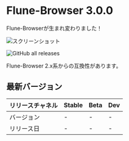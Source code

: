 # Flune-Browser 3.0.0

Flune-Browserが生まれ変わりました！

![スクリーンショット](./assets/screenshot-2.3.0-dev-2022.06.29.1.png)

![GitHub all releases](https://img.shields.io/github/downloads/mf-3d/flune-browser/total?style=for-the-badge)


Flune-Browser 2.x系からの互換性があります。
<!-- ## 必須環境
| バージョン        |       OS       |         OSバージョン          |   アーキテクチャ(macOS)    |
|-----------------|-----------------|-----------------------------|-------------------------|
|2.5.0 Beta 1 -   | macOS / Windows |macOS 10.11 - / Windows 10 - | Universal / Intel       |
|2.4.1 -          | macOS / Windows |macOS 10.11 - / Windows 10 - | Arm64 / Intel           |
|- 2.4.0          | macOS / Windows |macOS 10.11 - / Windows 10 - | Intel                   | -->

## 最新バージョン
|リリースチャネル |Stable|Beta|Dev|
|---------------|---|---|---|
|   バージョン   |-|-|-|
|   リリース日   |-|-|-|